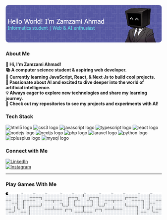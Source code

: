 ![Zamzami Ahmad](zamzamiahmad.png)

### About Me

**👋 Hi, I'm Zamzami Ahmad!**  
**📚 A computer science student & aspiring web developer.**  
**🚀 Currently learning JavaScript, React, & Next Js to build cool projects.**  
**🤖 Passionate about AI and excited to dive deeper into the world of artificial intelligence.**  
**💡 Always eager to explore new technologies and share my learning journey.**  
**🔧 Check out my repositories to see my projects and experiments with AI!**


### Tech Stack

<div align="left">
  <img src="https://cdn.jsdelivr.net/gh/devicons/devicon/icons/html5/html5-original.svg" height="40" alt="html5 logo"  />
  <img src="https://cdn.jsdelivr.net/gh/devicons/devicon/icons/css3/css3-original.svg" height="40" alt="css3 logo"  />
  <img src="https://cdn.jsdelivr.net/gh/devicons/devicon/icons/javascript/javascript-original.svg" height="40" alt="javascript logo"  />
  <img src="https://cdn.jsdelivr.net/gh/devicons/devicon/icons/typescript/typescript-original.svg" height="40" alt="typescript logo"  />
  <img src="https://cdn.jsdelivr.net/gh/devicons/devicon/icons/react/react-original.svg" height="40" alt="react logo"  />
  <img src="https://cdn.jsdelivr.net/gh/devicons/devicon/icons/nodejs/nodejs-original.svg" height="40" alt="nodejs logo"  />
  <img src="https://cdn.jsdelivr.net/gh/devicons/devicon/icons/nextjs/nextjs-original.svg" height="40" alt="nextjs logo"  />
  <img src="https://cdn.jsdelivr.net/gh/devicons/devicon/icons/php/php-original.svg" height="40" alt="php logo"  />
  <img src="https://cdn.jsdelivr.net/gh/devicons/devicon/icons/laravel/laravel-original.svg" height="40" alt="laravel logo"  />
  <img src="https://cdn.jsdelivr.net/gh/devicons/devicon/icons/python/python-original.svg" height="40" alt="python logo"  />
  <img src="https://cdn.jsdelivr.net/gh/devicons/devicon/icons/cplusplus/cplusplus-original.svg" height="40" alt="cplusplus logo"  />
  <img src="https://cdn.jsdelivr.net/gh/devicons/devicon/icons/mysql/mysql-original.svg" height="40" alt="mysql logo"  />
</div>

### Connect with Me

[![LinkedIn](https://img.shields.io/badge/LinkedIn-0A66C2?style=for-the-badge&logo=linkedin&logoColor=white)](https://www.linkedin.com/in/your-profile)  
[![Instagram](https://img.shields.io/badge/Instagram-E4405F?style=for-the-badge&logo=instagram&logoColor=white)](https://www.instagram.com/zamzami.ahmd/)


---

### Play Games With Me

<picture>
  <source media="(prefers-color-scheme: dark)" srcset="https://raw.githubusercontent.com/ZetSphere/ZetSphere/output/pacman-contribution-graph-dark.svg">
  <source media="(prefers-color-scheme: light)" srcset="https://raw.githubusercontent.com/ZetSphere/ZetSphere/output/pacman-contribution-graph.svg">
  <img alt="pacman contribution graph" src="https://raw.githubusercontent.com/ZetSphere/ZetSphere/output/pacman-contribution-graph.svg">
</picture>
